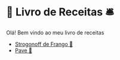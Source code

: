 # :pushpin: Livro de Receitas	:bellhop_bell:

Olá! Bem vindo ao meu livro de receitas
* [Strogonoff de Frango :chicken:](https://github.com/OdairPanizziJunior/livro-receitas/blob/master/receitas/strogonoff.md)
* [Pave :cake:](https://github.com/OdairPanizziJunior/livro-receitas/blob/master/receitas/pave.md)



